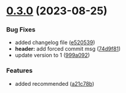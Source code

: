 # [0.3.0](https://github.com/asilas-soap/lerna-started-example/compare/v0.1.0...v0.3.0) (2023-08-25)


### Bug Fixes

* added changelog file ([e520539](https://github.com/asilas-soap/lerna-started-example/commit/e5205395a23c6184ba63313a90599beecc94d5eb))
* **header:** add forced commit msg ([74d9f81](https://github.com/asilas-soap/lerna-started-example/commit/74d9f815886725c4814db50cd0af1c7b14562939))
* update version to 1 ([999a092](https://github.com/asilas-soap/lerna-started-example/commit/999a092033a565f0258e5f474a5fbdf2dd7cea88))


### Features

* added recommended ([a21c78b](https://github.com/asilas-soap/lerna-started-example/commit/a21c78bf054c503a00c2508a6d5f47d4a4c6bf7b))



